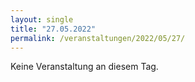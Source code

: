 ```yaml
---
layout: single
title: "27.05.2022"
permalink: /veranstaltungen/2022/05/27/
---
```


Keine Veranstaltung an diesem Tag.
